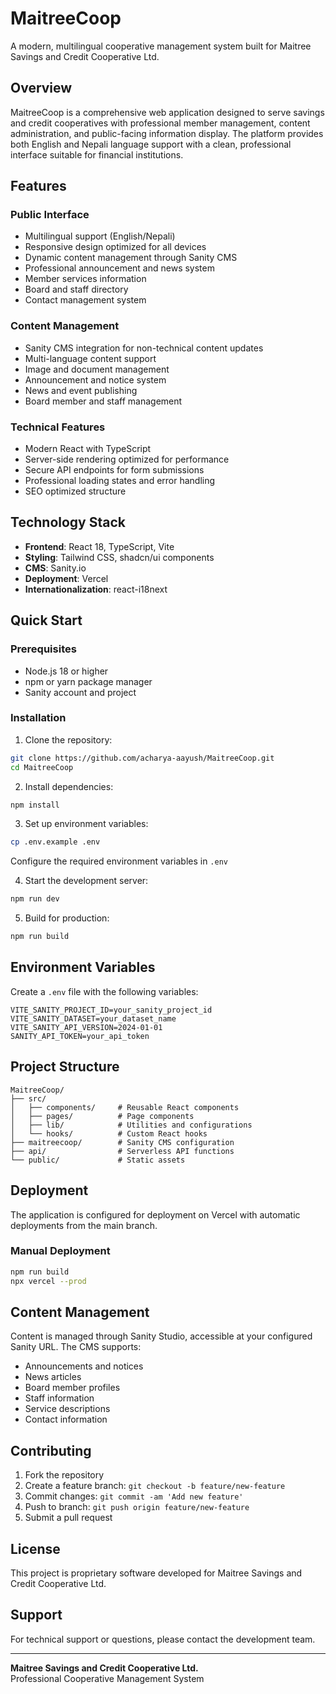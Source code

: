 # MaitreeCoop

A modern, multilingual cooperative management system built for Maitree Savings and Credit Cooperative Ltd.

## Overview

MaitreeCoop is a comprehensive web application designed to serve savings and credit cooperatives with professional member management, content administration, and public-facing information display. The platform provides both English and Nepali language support with a clean, professional interface suitable for financial institutions.

## Features

### Public Interface
- Multilingual support (English/Nepali)
- Responsive design optimized for all devices
- Dynamic content management through Sanity CMS
- Professional announcement and news system
- Member services information
- Board and staff directory
- Contact management system

### Content Management
- Sanity CMS integration for non-technical content updates
- Multi-language content support
- Image and document management
- Announcement and notice system
- News and event publishing
- Board member and staff management

### Technical Features
- Modern React with TypeScript
- Server-side rendering optimized for performance
- Secure API endpoints for form submissions
- Professional loading states and error handling
- SEO optimized structure

## Technology Stack

- **Frontend**: React 18, TypeScript, Vite
- **Styling**: Tailwind CSS, shadcn/ui components
- **CMS**: Sanity.io
- **Deployment**: Vercel
- **Internationalization**: react-i18next

## Quick Start

### Prerequisites
- Node.js 18 or higher
- npm or yarn package manager
- Sanity account and project

### Installation

1. Clone the repository:
```bash
git clone https://github.com/acharya-aayush/MaitreeCoop.git
cd MaitreeCoop
```

2. Install dependencies:
```bash
npm install
```

3. Set up environment variables:
```bash
cp .env.example .env
```
Configure the required environment variables in `.env`

4. Start the development server:
```bash
npm run dev
```

5. Build for production:
```bash
npm run build
```

## Environment Variables

Create a `.env` file with the following variables:

```
VITE_SANITY_PROJECT_ID=your_sanity_project_id
VITE_SANITY_DATASET=your_dataset_name
VITE_SANITY_API_VERSION=2024-01-01
SANITY_API_TOKEN=your_api_token
```

## Project Structure

```
MaitreeCoop/
├── src/
│   ├── components/     # Reusable React components
│   ├── pages/          # Page components
│   ├── lib/            # Utilities and configurations
│   └── hooks/          # Custom React hooks
├── maitreecoop/        # Sanity CMS configuration
├── api/                # Serverless API functions
└── public/             # Static assets
```

## Deployment

The application is configured for deployment on Vercel with automatic deployments from the main branch.

### Manual Deployment
```bash
npm run build
npx vercel --prod
```

## Content Management

Content is managed through Sanity Studio, accessible at your configured Sanity URL. The CMS supports:

- Announcements and notices
- News articles
- Board member profiles
- Staff information
- Service descriptions
- Contact information

## Contributing

1. Fork the repository
2. Create a feature branch: `git checkout -b feature/new-feature`
3. Commit changes: `git commit -am 'Add new feature'`
4. Push to branch: `git push origin feature/new-feature`
5. Submit a pull request

## License

This project is proprietary software developed for Maitree Savings and Credit Cooperative Ltd.

## Support

For technical support or questions, please contact the development team.

---

**Maitree Savings and Credit Cooperative Ltd.**  
Professional Cooperative Management System

